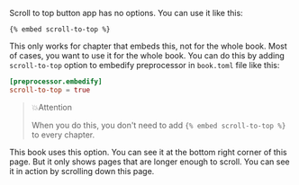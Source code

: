 Scroll to top button app has no options. You can use it like this:

<!-- embed ignore begin -->

```text
{% embed scroll-to-top %}
```

<!-- embed ignore end -->

This only works for chapter that embeds this, not for the whole book. Most of cases, you want to use it for the whole book. You can do this by adding `scroll-to-top` option to embedify preprocessor in `book.toml` file like this:

```toml
[preprocessor.embedify]
scroll-to-top = true
```

<!-- embed ignore begin -->

> 💥Attention
>
> When you do this, you don't need to add `{% embed scroll-to-top %}` to every chapter.

<!-- embed ignore end -->

This book uses this option. You can see it at the bottom right corner of this page. But it only shows pages that are longer enough to scroll. You can see it in action by scrolling down this page.
